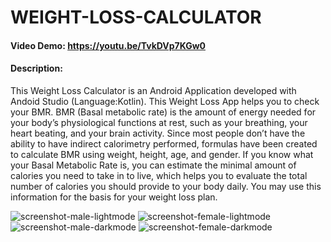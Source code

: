 # WEIGHT-LOSS-CALCULATOR
#### Video Demo:  https://youtu.be/TvkDVp7KGw0
#### Description: 
This Weight Loss Calculator is an Android Application developed with Andoid Studio (Language:Kotlin). This Weight Loss App helps you to check your BMR. BMR (Basal metabolic rate) is the amount of energy needed for your body’s physiological functions at rest, such as your breathing, your heart beating, and your brain activity. Since most people don’t have the ability to have indirect calorimetry performed, formulas have been created to calculate BMR using weight, height, age, and gender. If you know what your Basal Metabolic Rate is, you can estimate the minimal amount of calories you need to take in to live, which helps you to evaluate the total number of calories you should provide to your body daily. You may use this information for the basis for your weight loss plan.

![screenshot-male-lightmode](https://user-images.githubusercontent.com/106795917/209418909-52640725-6b10-4206-a274-a3b826d7e556.png)
![screenshot-female-lightmode](https://user-images.githubusercontent.com/106795917/209418928-87f0490c-84a0-428f-8423-e8279271d438.png)
![screenshot-male-darkmode](https://user-images.githubusercontent.com/106795917/209422595-98e9ba2a-6152-4509-a9cf-3826443dd442.png)
![screenshot-female-darkmode](https://user-images.githubusercontent.com/106795917/209422599-b23bed5b-2cf5-419f-96c6-3036fcf21a9c.png)

